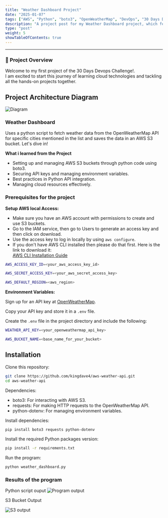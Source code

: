 ```yaml
---
title: "Weather Dashboard Project"
date: "2025-01-07"
tags: ["AWS", "Python", "boto3", "OpenWeatherMap", "DevOps", "30 Days DevOps Challenge"]
description: "A project post for my Weather Dashboard project, which fetches weather data from the OpenWeatherMap API and saves it to an AWS S3 bucket using Python and boto3."
type: "post"
weight: 5
showTableOfContents: true
---
```


---
### 🌟 Project Overview

Welcome to my first project of the 30 Days Devops Challenge!.  
I am excited to start this journey of learning cloud technologies and tackling all the hands-on projects together.

## Project Architecture Diagram
![Diagram ](/images/weather_dashboard_diagram.png)

### Weather Dashboard

Uses a python script to fetch weather data from the OpenWeatherMap API for specific cities mentioned in the list and saves the data in an AWS S3 bucket. Let's dive in!

**What i learned from the Project**

- Setting up and managing AWS S3 buckets through python code using boto3.
- Securing API keys and managing environment variables.
- Best practices in Python API integration.
- Managing cloud resources effectively.

### Prerequisites for the project

**Setup AWS local Access:**
- Make sure you have an AWS account with permissions to create and use S3 buckets.
- Go to the IAM service, then go to Users to generate an access key and then click on download.
- Use the access key to log in locally by using `aws configure`.
- If you don't have AWS CLI installed then please do that first. Here is the link to download it:  
  [AWS CLI Installation Guide](https://docs.aws.amazon.com/cli/latest/userguide/getting-started-install.html)

```bash
AWS_ACCESS_KEY_ID=<your_aws_access_key_id> 

AWS_SECRET_ACCESS_KEY=<your_aws_secret_access_key> 

AWS_DEFAULT_REGION=<aws_region>
```

**Environment Variables:**

Sign up for an API key at [OpenWeatherMap](https://openweathermap.org).

Copy your API key and store it in a `.env` file.

Create the `.env` file in the project directory and include the following:

```bash
WEATHER_API_KEY=<your_openweathermap_api_key> 

AWS_BUCKET_NAME=<base_name_for_your_bucket>
```

## Installation

Clone this repository:

```bash
git clone https://github.com/kingdave4/aws-weather-api.git
cd aws-weather-api
```

Dependencies:

- boto3: For interacting with AWS S3.
- requests: For making HTTP requests to the OpenWeatherMap API.
- python-dotenv: For managing environment variables.


Install dependencies:

```bash
pip install boto3 requests python-dotenv
```

Install the required Python packages version:

```bash
pip install -r requirements.txt
```

Run the program:

```bash
python weather_dashboard.py
```
### Results of the program

Python script ouput
![Program output ](/images/weather_rn_dashbord.png)


S3 Bucket Output

![S3 output ](/images/s3bucke_weather_data.png)
